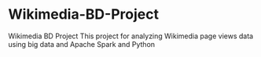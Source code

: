 # Wikimedia-BD-Project
Wikimedia BD Project
This project for analyzing Wikimedia page views data using big data and Apache Spark and Python
